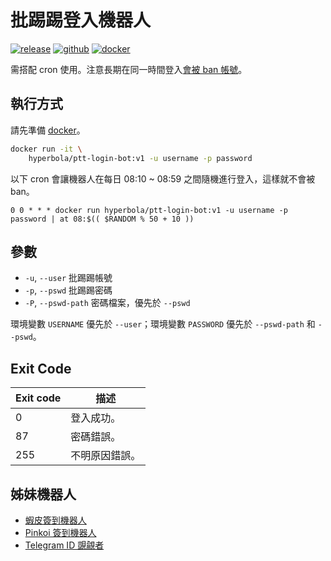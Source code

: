 # 批踢踢登入機器人

[![release](https://badgen.net/github/release/wdzeng/ptt-login-bot/stable?color=red)](https://github.com/wdzeng/ptt-login-bot/releases/latest)
[![github](https://badgen.net/badge/icon/github/black?icon=github&label=)](https://github.com/wdzeng/ptt-login-bot)
[![docker](https://badgen.net/badge/icon/docker?icon=docker&label=)](https://hub.docker.com/repository/docker/hyperbola/ptt-login-bot)

需搭配 cron 使用。注意長期在同一時間登入[會被 ban 帳號](https://www.ptt.cc/bbs/ID_Multi/M.1559453943.A.CBF.html)。

## 執行方式

請先準備 [docker](https://docker.io)。

```sh
docker run -it \
    hyperbola/ptt-login-bot:v1 -u username -p password
```

以下 cron 會讓機器人在每日 08:10 ~ 08:59 之間隨機進行登入，這樣就不會被 ban。

```crontab
0 0 * * * docker run hyperbola/ptt-login-bot:v1 -u username -p password | at 08:$(( $RANDOM % 50 + 10 ))
```

## 參數

- `-u`, `--user` 批踢踢帳號
- `-p`, `--pswd` 批踢踢密碼
- `-P`, `--pswd-path` 密碼檔案，優先於 `--pswd`

環境變數 `USERNAME` 優先於 `--user`；環境變數 `PASSWORD` 優先於 `--pswd-path` 和 `--pswd`。

## Exit Code

| Exit code | 描述 |
| --------- | ----------- |
| 0         | 登入成功。   |
| 87        | 密碼錯誤。 |
| 255       | 不明原因錯誤。 |

## 姊妹機器人

- [蝦皮簽到機器人](https://github.com/wdzeng/shopee-coins-bot)
- [Pinkoi 簽到機器人](https://github.com/wdzeng/pinkoi-coins-bot)
- [Telegram ID 覬覦者](https://github.com/wdzeng/telegram-id-pretener)
